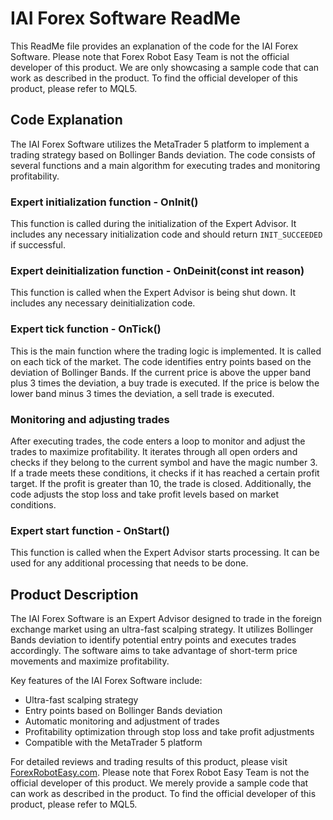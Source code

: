 # IAI Forex Software ReadMe

This ReadMe file provides an explanation of the code for the IAI Forex Software. Please note that Forex Robot Easy Team is not the official developer of this product. We are only showcasing a sample code that can work as described in the product. To find the official developer of this product, please refer to MQL5.

## Code Explanation

The IAI Forex Software utilizes the MetaTrader 5 platform to implement a trading strategy based on Bollinger Bands deviation. The code consists of several functions and a main algorithm for executing trades and monitoring profitability.

### Expert initialization function - OnInit()
This function is called during the initialization of the Expert Advisor. It includes any necessary initialization code and should return `INIT_SUCCEEDED` if successful.

### Expert deinitialization function - OnDeinit(const int reason)
This function is called when the Expert Advisor is being shut down. It includes any necessary deinitialization code.

### Expert tick function - OnTick()
This is the main function where the trading logic is implemented. It is called on each tick of the market. The code identifies entry points based on the deviation of Bollinger Bands. If the current price is above the upper band plus 3 times the deviation, a buy trade is executed. If the price is below the lower band minus 3 times the deviation, a sell trade is executed.

### Monitoring and adjusting trades
After executing trades, the code enters a loop to monitor and adjust the trades to maximize profitability. It iterates through all open orders and checks if they belong to the current symbol and have the magic number 3. If a trade meets these conditions, it checks if it has reached a certain profit target. If the profit is greater than 10, the trade is closed. Additionally, the code adjusts the stop loss and take profit levels based on market conditions.

### Expert start function - OnStart()
This function is called when the Expert Advisor starts processing. It can be used for any additional processing that needs to be done.

## Product Description

The IAI Forex Software is an Expert Advisor designed to trade in the foreign exchange market using an ultra-fast scalping strategy. It utilizes Bollinger Bands deviation to identify potential entry points and executes trades accordingly. The software aims to take advantage of short-term price movements and maximize profitability.

Key features of the IAI Forex Software include:
- Ultra-fast scalping strategy
- Entry points based on Bollinger Bands deviation
- Automatic monitoring and adjustment of trades
- Profitability optimization through stop loss and take profit adjustments
- Compatible with the MetaTrader 5 platform

For detailed reviews and trading results of this product, please visit [ForexRobotEasy.com](https://forexroboteasy.com/forex-robot-review/iai-forex-software-review-ultra-fast-scalping-ea-unveiled/). Please note that Forex Robot Easy Team is not the official developer of this product. We merely provide a sample code that can work as described in the product. To find the official developer of this product, please refer to MQL5.

